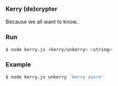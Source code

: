 ### Kerry (de)crypter ###

Because we all want to know..

### Run ###

```bash
$ node kerry.js <kerry/unkerry> <string>
```

### Example ###

```bash
$ node kerry.js unkerry 'kerry zoxrn'
```